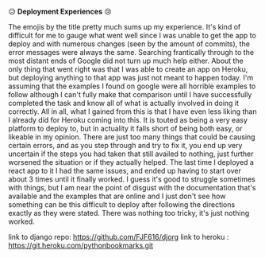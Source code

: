 ﻿:disappointed_relieved: **Deployment Experiences** :cry:  
  
 The emojis by the title pretty much sums up my experience.  It's kind of difficult for me to gauge what went well since I was unable to get the app to deploy and with numerous changes (seen by the amount of commits), the error messages were always the same.  Searching frantically through to the most distant ends of Google did not turn up much help either.  About the only thing that went right was that I was able to create an app on Heroku, but deploying anything to that app was just not meant to happen today.  I'm assuming that the examples I found on google were all horrible examples to follow although I can't fully make that comparison until I have successfully completed the task and know all of what is actually involved in doing it correctly.  All in all, what I gained from this is that I have even less liking than I already did for Heroku coming into this.  It is touted as being a very easy platform to deploy to, but in actuality it falls short of being both easy, or likeable in my opinion.  There are just too many things that could be causing certain errors, and as you step through and try to fix it, you end up very uncertain if the steps you had taken that still availed to nothing, just further worsened the situation or if they actually helped.  The last time I deployed a react app to it I had the same issues, and ended up having to start over about 3 times until it finally worked.  I guess it's good to struggle sometimes with things, but I am near the point of disgust with the documentation that's available and the examples that are online and I just don't see how something can be this difficult to deploy after following the directions exactly as they were stated.  There was nothing too tricky, it's just nothing worked. 

 link to django repo: https://github.com/FJF616/djorg
 link to heroku : https://git.heroku.com/pythonbookmarks.git